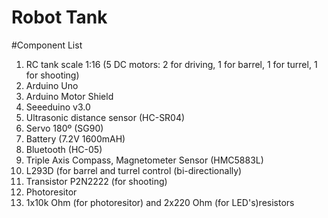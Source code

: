 # Robot Tank

#Component List

1. RC tank scale 1:16 (5 DC motors: 2 for driving, 1 for barrel, 1 for turrel, 1 for shooting)
2. Arduino Uno
3. Arduino Motor Shield
4. Seeeduino v3.0
5. Ultrasonic distance sensor (HC-SR04)
6. Servo 180º (SG90)
7. Battery (7.2V 1600mAH)
8. Bluetooth (HC-05)
9. Triple Axis Compass, Magnetometer Sensor (HMC5883L)
10. L293D (for barrel and turrel control (bi-directionally)
11. Transistor P2N2222 (for shooting)
12. Photoresitor
13. 1x10k Ohm (for photoresitor) and 2x220 Ohm (for LED's)resistors



